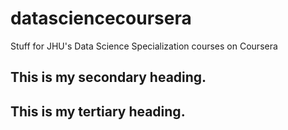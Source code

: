 # datasciencecoursera
Stuff for JHU's Data Science Specialization courses on Coursera
## This is my secondary heading.
## This is my tertiary heading.
